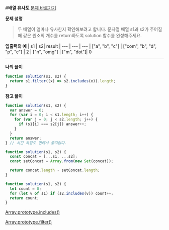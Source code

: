 #**배열 유사도**
[문제 바로가기](https://school.programmers.co.kr/learn/courses/30/lessons/120903)

**문제 설명**

> 두 배열이 얼마나 유사한지 확인해보려고 합니다. 문자열 배열 s1과 s2가 주어질 때 같은 원소의 개수를 return하도록 solution 함수를 완성해주세요.

**입출력의 예**
| s1 | s2| result
| --- | --- | ---
| ["a", "b", "c"] | ["com", "b", "d", "p", "c"] | 2
| ["n", "omg"] | ["m", "dot"]| 0

---

**나의 풀이**

```javascript
function solution(s1, s2) {
  return s1.filter((x) => s2.includes(x)).length;
}
```

**참고 풀이**

```javascript
function solution(s1, s2) {
  var answer = 0;
  for (var i = 0; i < s1.length; i++) {
    for (var j = 0; j < s2.length; j++) {
      if (s1[i] === s2[j]) answer++;
    }
  }
  return answer;
} // 시간 복잡도 면에서 좋지않다.
```

```javascript
function solution(s1, s2) {
  const concat = [...s1, ...s2];
  const setConcat = Array.from(new Set(concat));

  return concat.length - setConcat.length;
}
```

```javascript
function solution(s1, s2) {
  let count = 0;
  for (let v of s1) if (s2.includes(v)) count++;
  return count;
}
```

[Array.prototype.includes()](https://developer.mozilla.org/ko/docs/Web/JavaScript/Reference/Global_Objects/Array/includes)

[Array.prototype.filter()](https://developer.mozilla.org/ko/docs/Web/JavaScript/Reference/Global_Objects/Array/filter)
